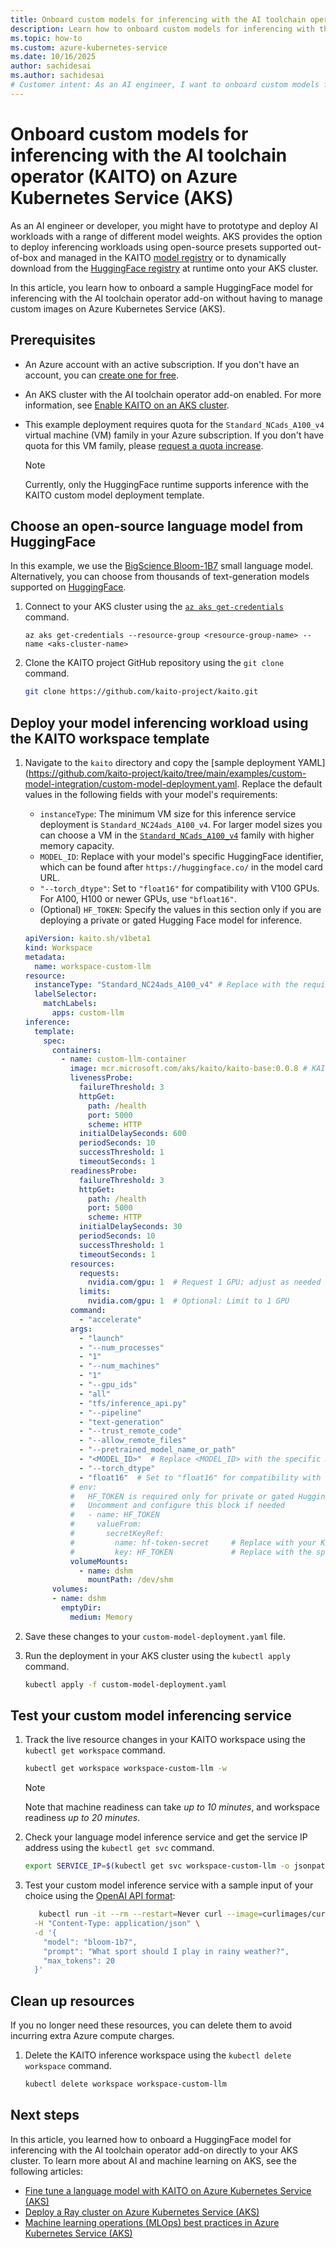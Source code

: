 ```yaml
---
title: Onboard custom models for inferencing with the AI toolchain operator (KAITO) on Azure Kubernetes Service (AKS)
description: Learn how to onboard custom models for inferencing with the AI toolchain operator (KAITO) on AKS.
ms.topic: how-to
ms.custom: azure-kubernetes-service
ms.date: 10/16/2025
author: sachidesai
ms.author: sachidesai
# Customer intent: As an AI engineer, I want to onboard custom models for inferencing on Azure Kubernetes Service using the AI toolchain operator, so that I can efficiently deploy and manage AI workloads without having to maintain custom images.
---
```


# Onboard custom models for inferencing with the AI toolchain operator (KAITO) on Azure Kubernetes Service (AKS)

As an AI engineer or developer, you might have to prototype and deploy AI workloads with a range of different model weights. AKS provides the option to deploy inferencing workloads using open-source presets supported out-of-box and managed in the KAITO [model registry](https://github.com/kaito-project/kaito/tree/main/presets) or to dynamically download from the [HuggingFace registry](https://huggingface.co/models) at runtime onto your AKS cluster.

In this article, you learn how to onboard a sample HuggingFace model for inferencing with the AI toolchain operator add-on without having to manage custom images on Azure Kubernetes Service (AKS).

## Prerequisites

- An Azure account with an active subscription. If you don't have an account, you can [create one for free](https://azure.microsoft.com/pricing/purchase-options/azure-account?cid=msft_learn).
- An AKS cluster with the AI toolchain operator add-on enabled. For more information, see [Enable KAITO on an AKS cluster](./ai-toolchain-operator.md#enable-the-ai-toolchain-operator-add-on-on-an-aks-cluster).
- This example deployment requires quota for the `Standard_NCads_A100_v4` virtual machine (VM) family in your Azure subscription. If you don't have quota for this VM family, please [request a quota increase](/azure/quotas/quickstart-increase-quota-portal).

    > [!NOTE]  
    > Currently, only the HuggingFace runtime supports inference with the KAITO custom model deployment template.

## Choose an open-source language model from HuggingFace

In this example, we use the [BigScience Bloom-1B7](https://huggingface.co/bigscience/bloom-1b7) small language model. Alternatively, you can choose from thousands of text-generation models supported on [HuggingFace](https://huggingface.co/models?pipeline_tag=text-generation).

1. Connect to your AKS cluster using the [`az aks get-credentials`](/cli/azure/aks#az_aks_get_credentials) command.

    ```azurecli-interactive
    az aks get-credentials --resource-group <resource-group-name> --name <aks-cluster-name>
    ```

2. Clone the KAITO project GitHub repository using the `git clone` command.

    ```bash
    git clone https://github.com/kaito-project/kaito.git
    ```

## Deploy your model inferencing workload using the KAITO workspace template

1. Navigate to the `kaito` directory and copy the [sample deployment YAML](https://github.com/kaito-project/kaito/tree/main/examples/custom-model-integration/custom-model-deployment.yaml. Replace the default values in the following fields with your model's requirements:

   - `instanceType`: The minimum VM size for this inference service deployment is `Standard_NC24ads_A100_v4`. For larger model sizes you can choose a VM in the [`Standard_NCads_A100_v4`](/azure/virtual-machines/sizes/gpu-accelerated/nca100v4-series) family with higher memory capacity.
   - `MODEL_ID`: Replace with your model's specific HuggingFace identifier, which can be found after `https://huggingface.co/` in the model card URL.
   - `"--torch_dtype"`: Set to `"float16"` for compatibility with V100 GPUs. For A100, H100 or newer GPUs, use `"bfloat16"`.
   - (Optional) `HF_TOKEN`: Specify the values in this section only if you are deploying a private or gated Hugging Face model for inference.

    ```yml
    apiVersion: kaito.sh/v1beta1
    kind: Workspace
    metadata:
      name: workspace-custom-llm
    resource:
      instanceType: "Standard_NC24ads_A100_v4" # Replace with the required VM SKU based on model requirements
      labelSelector:
        matchLabels:
          apps: custom-llm
    inference:
      template:
        spec:
          containers:
            - name: custom-llm-container
              image: mcr.microsoft.com/aks/kaito/kaito-base:0.0.8 # KAITO base image which includes hf runtime
              livenessProbe:
                failureThreshold: 3
                httpGet:
                  path: /health
                  port: 5000
                  scheme: HTTP
                initialDelaySeconds: 600
                periodSeconds: 10
                successThreshold: 1
                timeoutSeconds: 1
              readinessProbe:
                failureThreshold: 3
                httpGet:
                  path: /health
                  port: 5000
                  scheme: HTTP
                initialDelaySeconds: 30
                periodSeconds: 10
                successThreshold: 1
                timeoutSeconds: 1
              resources:
                requests:
                  nvidia.com/gpu: 1  # Request 1 GPU; adjust as needed
                limits:
                  nvidia.com/gpu: 1  # Optional: Limit to 1 GPU
              command:
                - "accelerate"
              args:
                - "launch"
                - "--num_processes"
                - "1"
                - "--num_machines"
                - "1"
                - "--gpu_ids"
                - "all"
                - "tfs/inference_api.py"
                - "--pipeline"
                - "text-generation"
                - "--trust_remote_code"
                - "--allow_remote_files"
                - "--pretrained_model_name_or_path"
                - "<MODEL_ID>"  # Replace <MODEL_ID> with the specific HuggingFace model identifier
                - "--torch_dtype"
                - "float16"  # Set to "float16" for compatibility with V100 GPUs; use "bfloat16" for A100, H100 or newer GPUs
              # env:
              #   HF_TOKEN is required only for private or gated Hugging Face models
              #   Uncomment and configure this block if needed
              #   - name: HF_TOKEN
              #     valueFrom:
              #       secretKeyRef:
              #         name: hf-token-secret     # Replace with your Kubernetes Secret name
              #         key: HF_TOKEN             # Replace with the specific key holding the token
              volumeMounts:
                - name: dshm
                  mountPath: /dev/shm
          volumes:
          - name: dshm
            emptyDir:
              medium: Memory
    ```

2. Save these changes to your `custom-model-deployment.yaml` file.
3. Run the deployment in your AKS cluster using the `kubectl apply` command.

    ```bash
    kubectl apply -f custom-model-deployment.yaml
    ```

## Test your custom model inferencing service

1. Track the live resource changes in your KAITO workspace using the `kubectl get workspace` command.

    ```bash
    kubectl get workspace workspace-custom-llm -w
    ```

    > [!NOTE]  
    > Note that machine readiness can take *up to 10 minutes*, and workspace readiness *up to 20 minutes*.

2. Check your language model inference service and get the service IP address using the `kubectl get svc` command.

    ```bash
    export SERVICE_IP=$(kubectl get svc workspace-custom-llm -o jsonpath='{.spec.clusterIP}')
    ```

3. Test your custom model inference service with a sample input of your choice using the [OpenAI API format](https://platform.openai.com/docs/api-reference/chat):

    ```bash
       kubectl run -it --rm --restart=Never curl --image=curlimages/curl -- curl -X POST http://$SERVICE_IP/v1/completions \
      -H "Content-Type: application/json" \
      -d '{
        "model": "bloom-1b7",
        "prompt": "What sport should I play in rainy weather?",
        "max_tokens": 20
      }'
    ```

## Clean up resources

If you no longer need these resources, you can delete them to avoid incurring extra Azure compute charges.

1. Delete the KAITO inference workspace using the `kubectl delete workspace` command.

    ```bash
    kubectl delete workspace workspace-custom-llm
    ```

## Next steps

In this article, you learned how to onboard a HuggingFace model for inferencing with the AI toolchain operator add-on directly to your AKS cluster. To learn more about AI and machine learning on AKS, see the following articles:

- [Fine tune a language model with KAITO on Azure Kubernetes Service (AKS)](./ai-toolchain-operator-fine-tune.md)
- [Deploy a Ray cluster on Azure Kubernetes Service (AKS)](./ray-overview.md)
- [Machine learning operations (MLOps) best practices in Azure Kubernetes Service (AKS)](./best-practices-ml-ops.md)
